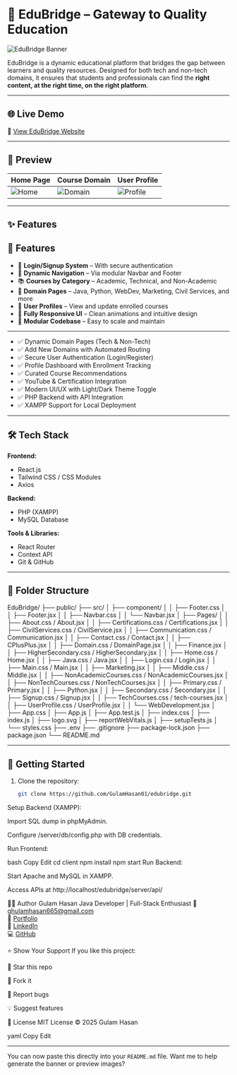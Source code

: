 # 🚀 EduBridge – Gateway to Quality Education

![EduBridge Banner](https://your-image-link.com/banner.png)

EduBridge is a dynamic educational platform that bridges the gap between learners and quality resources. Designed for both tech and non-tech domains, it ensures that students and professionals can find the **right content, at the right time, on the right platform**.

---

## 🌐 Live Demo
🔗 [View EduBridge Website](https://your-deployed-link.com)

---

## 📸 Preview

| Home Page | Course Domain | User Profile |
|----------|---------------|--------------|
| ![Home](https://your-image-link.com/home.png) | ![Domain](https://your-image-link.com/domain.png) | ![Profile](https://your-image-link.com/profile.png) |

---

## ✨ Features
## 🚀 Features

- 🔐 **Login/Signup System** – With secure authentication
- 🧭 **Dynamic Navigation** – Via modular Navbar and Footer
- 📚 **Courses by Category** – Academic, Technical, and Non-Academic
- 🎯 **Domain Pages** – Java, Python, WebDev, Marketing, Civil Services, and more
- 🧾 **User Profiles** – View and update enrolled courses
- 🧠 **Fully Responsive UI** – Clean animations and intuitive design
- 🧩 **Modular Codebase** – Easy to scale and maintain

---

- ✅ Dynamic Domain Pages (Tech & Non-Tech)
- ✅ Add New Domains with Automated Routing
- ✅ Secure User Authentication (Login/Register)
- ✅ Profile Dashboard with Enrollment Tracking
- ✅ Curated Course Recommendations
- ✅ YouTube & Certification Integration
- ✅ Modern UI/UX with Light/Dark Theme Toggle
- ✅ PHP Backend with API Integration
- ✅ XAMPP Support for Local Deployment

---

## 🛠️ Tech Stack

**Frontend:**
- React.js
- Tailwind CSS / CSS Modules
- Axios

**Backend:**
- PHP (XAMPP)
- MySQL Database

**Tools & Libraries:**
- React Router
- Context API
- Git & GitHub

---

## 📁 Folder Structure

EduBridge/
├── public/
├── src/
│ ├── component/
│ │ ├── Footer.css
│ │ ├── Footer.jsx
│ │ ├── Navbar.css
│ │ └── Navbar.jsx
│ ├── Pages/
│ │ ├── About.css / About.jsx
│ │ ├── Certifications.css / Certifications.jsx
│ │ ├── CivilServices.css / CivilService.jsx
│ │ ├── Communication.css / Communication.jsx
│ │ ├── Contact.css / Contact.jsx
│ │ ├── CPlusPlus.jsx
│ │ ├── Domain.css / DomainPage.jsx
│ │ ├── Finance.jsx
│ │ ├── HigherSecondary.css / HigherSecondary.jsx
│ │ ├── Home.css / Home.jsx
│ │ ├── Java.css / Java.jsx
│ │ ├── Login.css / Login.jsx
│ │ ├── Main.css / Main.jsx
│ │ ├── Marketing.jsx
│ │ ├── Middle.css / Middle.jsx
│ │ ├── NonAcademicCourses.css / NonAcademicCourses.jsx
│ │ ├── NonTechCourses.css / NonTechCourses.jsx
│ │ ├── Primary.css / Primary.jsx
│ │ ├── Python.jsx
│ │ ├── Secondary.css / Secondary.jsx
│ │ ├── Signup.css / Signup.jsx
│ │ ├── TechCourses.css / tech-courses.jsx
│ │ ├── UserProfile.css / UserProfile.jsx
│ │ └── WebDevelopment.jsx
│ ├── App.css
│ ├── App.js
│ ├── App.test.js
│ ├── index.css
│ ├── index.js
│ ├── logo.svg
│ ├── reportWebVitals.js
│ ├── setupTests.js
│ └── styles.css
├── .env
├── .gitignore
├── package-lock.json
├── package.json
└── README.md




---

## 🚀 Getting Started

1. Clone the repository:
   ```bash
   git clone https://github.com/GulamHasan01/edubridge.git
Setup Backend (XAMPP):

Import SQL dump in phpMyAdmin.

Configure /server/db/config.php with DB credentials.

Run Frontend:

bash
Copy
Edit
cd client
npm install
npm start
Run Backend:

Start Apache and MySQL in XAMPP.

Access APIs at http://localhost/edubridge/server/api/

🧑‍💻 Author
Gulam Hasan
Java Developer | Full-Stack Enthusiast
📧 [ghulamhasan665@gmail.com](mailto:ghulamhasan665@gmail.com)  
🔗 [Portfolio](https://your-portfolio-link.com)  
💼 [LinkedIn](https://linkedin.com/in/gulam-hasan-80751a330)  
💻 [GitHub](https://github.com/GulamHasan01)

⭐ Show Your Support
If you like this project:

🌟 Star this repo

🍴 Fork it

🐛 Report bugs

💡 Suggest features

📜 License
MIT License © 2025 Gulam Hasan

yaml
Copy
Edit

---

You can now paste this directly into your `README.md` file. Want me to help generate the banner or preview images?






